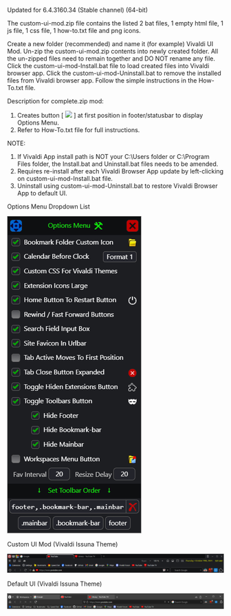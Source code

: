 Updated for 6.4.3160.34 (Stable channel) (64-bit)

The custom-ui-mod.zip file contains the listed 2 bat files, 1 empty html file, 1 js file, 1 css file, 1 how-to.txt file and png icons.

Create a new folder (recommended) and name it (for example) Vivaldi UI Mod. Un-zip the custom-ui-mod.zip contents into newly created folder. All the un-zipped files need to remain together and DO NOT rename any file. Click the custom-ui-mod-Install.bat file to load created files into Vivaldi browser app. Click the custom-ui-mod-Uninstall.bat to remove the installed files from Vivaldi browser app. Follow the simple instructions in the How-To.txt file.

Description for complete.zip mod:
1. Creates button [ <img src="https://github.com/srazzano/Images/blob/master/options.png"/> ] at first position in footer/statusbar to display Options Menu.
2. Refer to How-To.txt file for full instructions.

NOTE: 
1. If Vivaldi App install path is NOT your C:\Users folder or C:\Program Files folder, the Install.bat and Uninstall.bat files needs to be amended.
2. Requires re-install after each Vivaldi Browser App update by left-clicking on custom-ui-mod-Install.bat file.
3. Uninstall using custom-ui-mod-Uninstall.bat to restore Vivaldi Browser App to default UI.

Options Menu Dropdown List

<img src="https://github.com/Razzano/Images/blob/master/Custom_UI_Mod_Menu List.png"/>

Custom UI Mod (Vivaldi Issuna Theme)

<img src="https://github.com/Razzano/Images/blob/master/Custom_UI_Mod.png"/>

Default UI (Vivaldi Issuna Theme)

<img src="https://github.com/Razzano/Images/blob/master/Default_UI.png"/>
